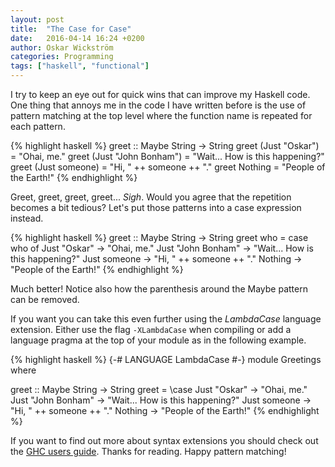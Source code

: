 ```yaml
---
layout: post
title:  "The Case for Case"
date:   2016-04-14 16:24 +0200
author: Oskar Wickström
categories: Programming
tags: ["haskell", "functional"]
---
```


I try to keep an eye out for quick wins that can improve my Haskell code. One
thing that annoys me in the code I have written before is the use of pattern
matching at the top level where the function name is repeated for each
pattern.

{% highlight haskell %}
greet :: Maybe String -> String
greet (Just "Oskar")       = "Ohai, me."
greet (Just "John Bonham") = "Wait... How is this happening?"
greet (Just someone)       = "Hi, " ++ someone ++ "."
greet Nothing              = "People of the Earth!"
{% endhighlight %}

Greet, greet, greet, greet... _*Sigh*_. Would you agree that the repetition
becomes a bit tedious? Let's put those patterns into a case expression instead.

{% highlight haskell %}
greet :: Maybe String -> String
greet who = case who of
  Just "Oskar"       -> "Ohai, me."
  Just "John Bonham" -> "Wait... How is this happening?"
  Just someone       -> "Hi, " ++ someone ++ "."
  Nothing            -> "People of the Earth!"
{% endhighlight %}

Much better! Notice also how the parenthesis around the Maybe pattern can be
removed.

If you want you can take this even further using the _LambdaCase_ language
extension. Either use the flag `-XLambdaCase` when compiling or add a language
pragma at the top of your module as in the following example.

{% highlight haskell %}
{-# LANGUAGE LambdaCase #-}
module Greetings where

greet :: Maybe String -> String
greet = \case
  Just "Oskar"       -> "Ohai, me."
  Just "John Bonham" -> "Wait... How is this happening?"
  Just someone       -> "Hi, " ++ someone ++ "."
  Nothing            -> "People of the Earth!"
{% endhighlight %}

If you want to find out more about syntax extensions you should check out the
[GHC users guide](https://downloads.haskell.org/~ghc/7.8.4/docs/html/users_guide/syntax-extns.html).
Thanks for reading. Happy pattern matching!
